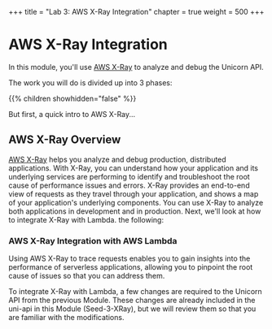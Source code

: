+++
title = "Lab 3: AWS X-Ray Integration"
chapter = true
weight = 500
+++

# AWS X-Ray Integration

In this module, you'll use [AWS X-Ray](https://aws.amazon.com/xray/) to analyze and debug the Unicorn API.

The work you will do is divided up into 3 phases:  


{{% children showhidden="false" %}}

But first, a quick intro to AWS X-Ray...



## AWS X-Ray Overview

[AWS X-Ray](https://aws.amazon.com/xray/) helps you analyze and debug production, distributed applications. With X-Ray, you can understand how your application and its underlying services are performing to identify and troubleshoot the root cause of performance issues and errors. X-Ray provides an end-to-end view of requests as they travel through your application, and shows a map of your application's underlying components. You can use X-Ray to analyze both applications in development and in production.  Next, we'll look at how to integrate X-Ray with Lambda. the following:


### AWS X-Ray Integration with AWS Lambda

Using AWS X-Ray to trace requests enables you to gain insights into the performance of serverless applications, allowing you to pinpoint the root cause of issues so that you can address them.

To integrate X-Ray with Lambda, a few changes are required to the Unicorn API from the previous Module.  These changes are already included in the uni-api in this Module (Seed-3-XRay), but we will review them so that you are familiar with the modifications.

